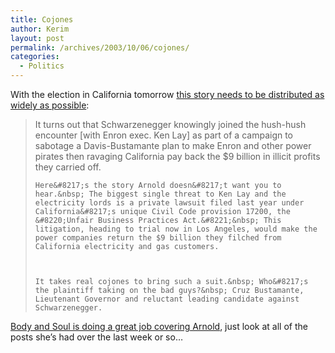 ```yaml
---
title: Cojones
author: Kerim
layout: post
permalink: /archives/2003/10/06/cojones/
categories:
  - Politics
---
```

With the election in California tomorrow <a href="http://www.gregpalast.com/printerfriendly.cfm?artid=283" onclick="_gaq.push(['_trackEvent', 'outbound-article', 'http://www.gregpalast.com/printerfriendly.cfm?artid=283', 'this story needs to be distributed as widely as possible']);" >this story needs to be distributed as widely as possible</a>:


>   It turns out that Schwarzenegger knowingly joined the hush-hush encounter [with Enron exec. Ken Lay] as part of a campaign to sabotage a Davis-Bustamante plan to make Enron and other power pirates then ravaging California pay back the $9 billion in illicit profits they carried off. 
>   
>   
>     Here&#8217;s the story Arnold doesn&#8217;t want you to hear.&nbsp; The biggest single threat to Ken Lay and the electricity lords is a private lawsuit filed last year under California&#8217;s unique Civil Code provision 17200, the &#8220;Unfair Business Practices Act.&#8221;&nbsp; This litigation, heading to trial now in Los Angeles, would make the power companies return the $9 billion they filched from California electricity and gas customers.
>   
>   
>   
>     It takes real cojones to bring such a suit.&nbsp; Who&#8217;s the plaintiff taking on the bad guys?&nbsp; Cruz Bustamante, Lieutenant Governor and reluctant leading candidate against Schwarzenegger.
>   


<a href="http://bodyandsoul.typepad.com/blog/" onclick="_gaq.push(['_trackEvent', 'outbound-article', 'http://bodyandsoul.typepad.com/blog/', 'Body and Soul is doing a great job covering Arnold']);" >Body and Soul is doing a great job covering Arnold</a>, just look at all of the posts she&#8217;s had over the last week or so&#8230;

